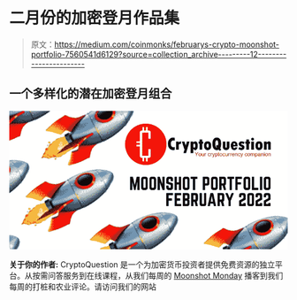 # 二月份的加密登月作品集

> 原文：<https://medium.com/coinmonks/februarys-crypto-moonshot-portfolio-7560541d6129?source=collection_archive---------12----------------------->

## 一个多样化的潜在加密登月组合

![](img/01a5d150256d084a9ed459b1701ed128.png)

**关于你的作者:** CryptoQuestion 是一个为加密货币投资者提供免费资源的独立平台。从按需问答服务到在线课程，从我们每周的 [Moonshot Monday](https://cryptoquestion.tech/weekly-podcast/) 播客到我们每周的打桩和农业评论。请访问我们的网站